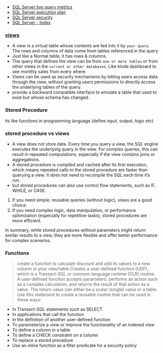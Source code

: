- [SQL Server live query metrics](https://learn.microsoft.com/en-us/sql/relational-databases/performance/live-query-statistics?view=sql-server-ver16)
- [SQL Server execution plan](https://learn.microsoft.com/en-us/sql/relational-databases/performance/display-an-actual-execution-plan?view=sql-server-ver16)
- [SQL Server security](https://learn.microsoft.com/en-us/sql/relational-databases/security/sql-server-security-best-practices?view=sql-server-ver16)
- [SQL Server - Index](https://hasura.io/learn/database/microsoft-sql-server/indexes/)
### [views](https://learn.microsoft.com/en-us/sql/relational-databases/views/views?view=sql-server-ver16)
- A view is a virtual table whose contents are fed into it by `your query`. The rows and columns of data come from tables referenced in the query
- Just like a Normal table, it has rows & columns.
- The query that defines the view can be from `one or more tables` or from other views in the `current or other databases`. Like kinda dashboard to see monthly sales from every where.
- Views can be used as security mechanisms by letting users access data through the view, without granting users permissions to directly access the underlying tables of the query.
- provide a backward compatible interface to emulate a table that used to exist but whose schema has changed. 
### Stored Procedure
its like functions in programming language (define input, output, logic etc)
### stored procedure vs views
- A view does not store data. Every time you query a view, the SQL engine executes the underlying query in the view. For complex queries, this can result in repeated computations, especially if the view contains joins or aggregations.
- A stored procedure is compiled and cached after its first execution, which means repeated calls to the stored procedure are faster than querying a view. It does not need to recompile the SQL each time it’s run.
- but stored procedures can also use control flow statements, such as IF, WHILE, or CASE. 
1. If you need simple, reusable queries (without logic), views are a good choice.
2. If you need complex logic, data manipulation, or performance optimization (especially for repetitive tasks), stored procedures are more efficient.

In summary, while stored procedures without parameters might return similar results to a view, they are more flexible and offer better performance for complex scenarios.
### Functions
> create a function to calculate discount and add its values to a new column in your view/table
Creates a user-defined function (UDF), which is a Transact-SQL or common language runtime (CLR) routine. A user-defined function accepts parameters, performs an action such as a complex calculation, and returns the result of that action as a value. The return value can either be a scalar (single) value or a table. Use this statement to create a reusable routine that can be used in these ways:

- In Transact-SQL statements such as SELECT
- In applications that call the function
- In the definition of another user-defined function
- To parameterize a view or improve the functionality of an indexed view
- To define a column in a table
- To define a CHECK constraint on a column
- To replace a stored procedure
- Use an inline function as a filter predicate for a security policy
